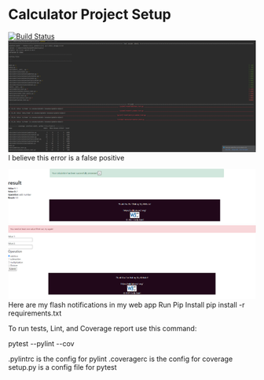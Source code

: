 # Calculator Project Setup
[![Build Status](https://app.travis-ci.com/codyazari/calc2.svg?branch=main)](https://app.travis-ci.com/codyazari/calc2)
![image](app/static/testingpicture.PNG)
I believe this error is a false positive

![image](app/static/flashtest.PNG)
![image](app/static/flashtest2.PNG)
Here are my flash notifications in my web app
Run Pip Install
pip install -r requirements.txt

To run tests, Lint, and Coverage report use this command:

pytest  --pylint --cov

.pylintrc is the config for pylint
.coveragerc is the config for coverage
setup.py is a config file for pytest
